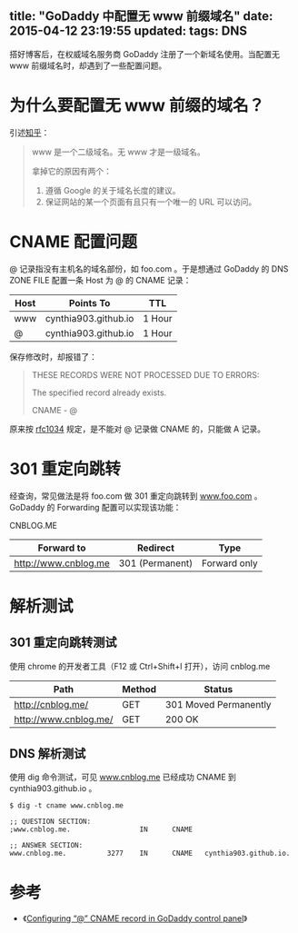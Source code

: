 title: "GoDaddy 中配置无 www 前缀域名"
date: 2015-04-12 23:19:55
updated: 
tags: DNS
---

搭好博客后，在权威域名服务商 GoDaddy 注册了一个新域名使用。当配置无 www 前缀域名时，却遇到了一些配置问题。

# 为什么要配置无 www 前缀的域名？

引述[知乎](http://www.zhihu.com/question/20064691)：

> www 是一个二级域名。无 www 才是一级域名。
>
> 拿掉它的原因有两个：
>
> 1. 遵循 Google 的关于域名长度的建议。
> 2. 保证网站的某一个页面有且只有一个唯一的 URL 可以访问。

# CNAME 配置问题

@ 记录指没有主机名的域名部份，如 foo.com 。于是想通过 GoDaddy 的 DNS ZONE FILE 配置一条 Host 为 @ 的 CNAME 记录：

|Host|Points To|TTL|
|---|---|---|
|www|cynthia903.github.io|1 Hour|
|@|cynthia903.github.io|1 Hour|

保存修改时，却报错了：

> THESE RECORDS WERE NOT PROCESSED DUE TO ERRORS:
> 
> The specified record already exists.
> 
> CNAME - @

原来按 [rfc1034](http://www.ietf.org/rfc/rfc1034.txt) 规定，是不能对 @ 记录做 CNAME 的，只能做 A 记录。

# 301 重定向跳转

经查询，常见做法是将 foo.com 做 301 重定向跳转到 www.foo.com 。GoDaddy 的 Forwarding 配置可以实现该功能：

CNBLOG.ME

|Forward to|Redirect|Type|
|---|---|---|
|http://www.cnblog.me|301 (Permanent)|Forward only|

# 解析测试

## 301 重定向跳转测试

使用 chrome 的开发者工具（F12 或 Ctrl+Shift+I 打开），访问 cnblog.me

|Path|Method|Status|
|---|---|---|
|http://cnblog.me/|GET|301 Moved Permanently|
|http://www.cnblog.me/|GET|200 OK| 

## DNS 解析测试

使用 dig 命令测试，可见 www.cnblog.me 已经成功 CNAME 到 cynthia903.github.io 。

```
$ dig -t cname www.cnblog.me

;; QUESTION SECTION:
;www.cnblog.me.                 IN      CNAME

;; ANSWER SECTION:
www.cnblog.me.          3277    IN      CNAME   cynthia903.github.io.
```

# 参考

* 《[Configuring “@” CNAME record in GoDaddy control panel](http://serverfault.com/questions/486406/configuring-cname-record-in-godaddy-control-panel)》